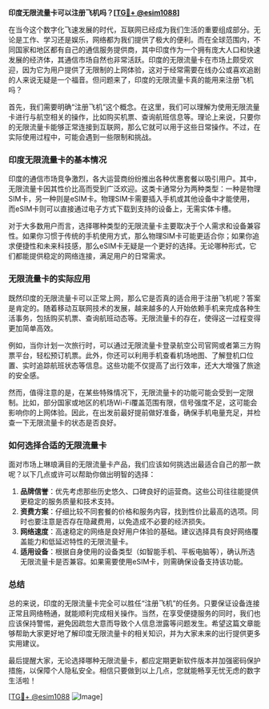**印度无限流量卡可以注册飞机吗？[[TG💪+ @esim1088](https://t.me/s/esim1088)]**

在当今这个数字化飞速发展的时代，互联网已经成为我们生活的重要组成部分。无论是工作、学习还是娱乐，网络都为我们提供了极大的便利。而在全球范围内，不同国家和地区都有自己的通信服务提供商，其中印度作为一个拥有庞大人口和快速发展的经济体，其通信市场自然也非常活跃。印度的无限流量卡在市场上颇受欢迎，因为它为用户提供了无限制的上网体验，这对于经常需要在线办公或喜欢追剧的人来说无疑是一个福音。但问题来了，印度的无限流量卡真的能用来注册飞机吗？

首先，我们需要明确“注册飞机”这个概念。在这里，我们可以理解为使用无限流量卡进行与航空相关的操作，比如购买机票、查询航班信息等。理论上来说，只要你的无限流量卡能够正常连接到互联网，那么它就可以用于这些日常操作。不过，在实际使用过程中，可能会遇到一些限制和挑战。

### **印度无限流量卡的基本情况**

印度的通信市场竞争激烈，各大运营商纷纷推出各种优惠套餐以吸引用户。其中，无限流量卡因其性价比高而受到广泛欢迎。这类卡通常分为两种类型：一种是物理SIM卡，另一种则是eSIM卡。物理SIM卡需要插入手机或其他设备中才能使用，而eSIM卡则可以直接通过电子方式下载到支持的设备上，无需实体卡槽。

对于大多数用户而言，选择哪种类型的无限流量卡主要取决于个人需求和设备兼容性。如果你习惯于传统的手机使用方式，那么物理SIM卡可能更适合你；如果你追求便捷性和未来科技感，那么eSIM卡无疑是一个更好的选择。无论哪种形式，它们都能提供稳定的网络连接，满足用户的日常需求。

### **无限流量卡的实际应用**

既然印度的无限流量卡可以正常上网，那么它是否真的适合用于注册飞机呢？答案是肯定的。随着移动互联网技术的发展，越来越多的人开始依赖手机来完成各种生活事务，包括购买机票、查询航班动态等。无限流量卡的存在，使得这一过程变得更加简单高效。

例如，当你计划一次旅行时，可以通过无限流量卡登录航空公司官网或者第三方购票平台，轻松预订机票。此外，你还可以利用手机查看机场地图、了解登机口位置、实时追踪航班状态等信息。这些功能不仅提高了出行效率，还大大增强了旅途的安全感。

然而，值得注意的是，在某些特殊情况下，无限流量卡的功能可能会受到一定限制。比如，部分国家或地区的机场Wi-Fi覆盖范围有限，信号强度不足，这可能会影响你的上网体验。因此，在出发前最好提前做好准备，确保手机电量充足，并检查一下无限流量卡的状态是否良好。

### **如何选择合适的无限流量卡**

面对市场上琳琅满目的无限流量卡产品，我们应该如何挑选出最适合自己的那一款呢？以下几点或许可以帮助你做出明智的选择：

1. **品牌信誉**：优先考虑那些历史悠久、口碑良好的运营商。这些公司往往能提供更稳定的服务质量和技术支持。
2. **资费方案**：仔细比较不同套餐的价格和服务内容，找到性价比最高的选项。同时也要注意是否存在隐藏费用，以免造成不必要的经济损失。
3. **网络速度**：高速稳定的网络是良好用户体验的基础。建议选择具有良好网络覆盖能力和低延迟特性的无限流量卡。
4. **适用设备**：根据自身使用的设备类型（如智能手机、平板电脑等），确认所选无限流量卡是否兼容。如果需要使用eSIM卡，则需确保设备支持该功能。

### **总结**

总的来说，印度的无限流量卡完全可以胜任“注册飞机”的任务。只要保证设备连接正常且网络畅通，就能顺利完成相关操作。当然，在享受便捷服务的同时，我们也应该保持警惕，避免因疏忽大意而导致个人信息泄露等问题发生。希望这篇文章能够帮助大家更好地了解印度无限流量卡的相关知识，并为大家未来的出行提供更多实用建议。

最后提醒大家，无论选择哪种无限流量卡，都应定期更新软件版本并加强密码保护措施，以保障个人隐私安全。相信只要做到以上几点，您就能畅享无忧无虑的数字生活啦！

[[TG💪+ @esim1088](https://t.me/s/esim1088) ![Image](https://i.postimg.cc/4NQfJmqS/Snipaste-2025-05-13-00-14-12.png)]